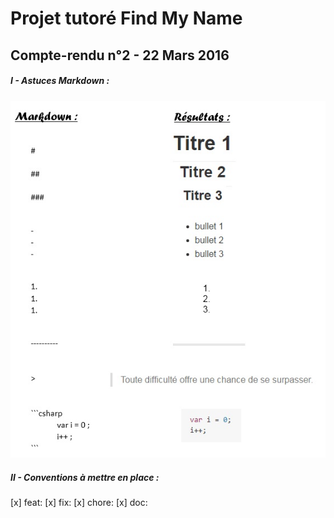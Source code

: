 # Projet tutoré Find My Name
## Compte-rendu n°2 - 22 Mars 2016

##### I - Astuces Markdown :
![Image of teamWorking](https://github.com/duboisflorian/Projet-FindMyName/blob/master/images/CR-2_markdown.jpg)

##### II - Conventions à mettre en place :
[x] feat:
[x] fix:
[x] chore:
[x] doc:
